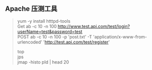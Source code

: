 ## Apache 压测工具
> yum -y install htttpd-tools  
> Get
> ab -c 10 -n 100 http://www.test.api.com/test/login?userName=test&password=test  
> POST
> ab -c 10 -n 100 -p 'post.txt' -T 'application/x-www-from-urlencoded' 'http://test.api.com/test/register'  
>
> top  
> jps  
> jmap -histo pId | head 20  
>  